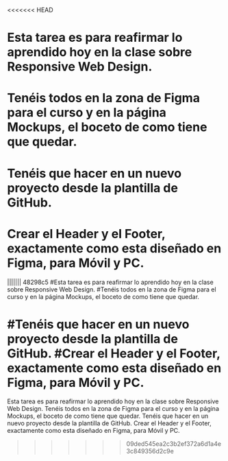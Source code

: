 <<<<<<< HEAD
# Esta tarea es para reafirmar lo aprendido hoy en la clase sobre Responsive Web Design.
# Tenéis todos en la zona de Figma para el curso y en la página Mockups, el boceto de como tiene que quedar.
# Tenéis que hacer en un nuevo proyecto desde la plantilla de GitHub.
# Crear el Header y el Footer, exactamente como esta diseñado en Figma, para Móvil y PC.
||||||| 48298c5
#Esta tarea es para reafirmar lo aprendido hoy en la clase sobre Responsive Web Design.
#Tenéis todos en la zona de Figma para el curso y en la página Mockups, el boceto de como tiene que quedar.


#Tenéis que hacer en un nuevo proyecto desde la plantilla de GitHub.
#Crear el Header y el Footer, exactamente como esta diseñado en Figma, para Móvil y PC.
=======
Esta tarea es para reafirmar lo aprendido hoy en la clase sobre Responsive Web Design.
Tenéis todos en la zona de Figma para el curso y en la página Mockups, el boceto de como tiene que quedar.
Tenéis que hacer en un nuevo proyecto desde la plantilla de GitHub.
Crear el Header y el Footer, exactamente como esta diseñado en Figma, para Móvil y PC.
>>>>>>> 09ded545ea2c3b2ef372a6d1a4e3c849356d2c9e
